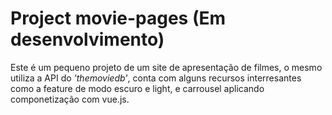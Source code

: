 # Project movie-pages (Em desenvolvimento)
Este é um pequeno projeto de um site de apresentação de filmes, o mesmo utiliza a API do *'themoviedb'*, conta com alguns recursos interresantes como a feature de modo escuro e light, e carrousel aplicando componetização com vue.js.
